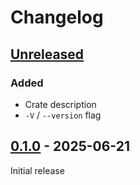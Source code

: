 # Changelog

## [Unreleased]

### Added

- Crate description
- `-V` / `--version` flag

## [0.1.0] - 2025-06-21

Initial release


[unreleased]: https://github.com/wetheredge/wrun/compare/v0.1.0...HEAD
[0.1.0]: https://github.com/wetheredge/wrun/releases/tag/v0.1.0
